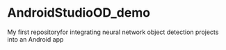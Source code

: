 # AndroidStudioOD_demo
My first repositoryfor integrating neural network object detection projects into an Android app
